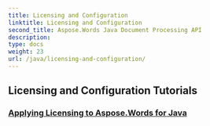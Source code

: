 ```yaml
---
title: Licensing and Configuration
linktitle: Licensing and Configuration
second_title: Aspose.Words Java Document Processing API
description: 
type: docs
weight: 23
url: /java/licensing-and-configuration/
---
```


## Licensing and Configuration Tutorials
### [Applying Licensing to Aspose.Words for Java](./applying-licensing/)